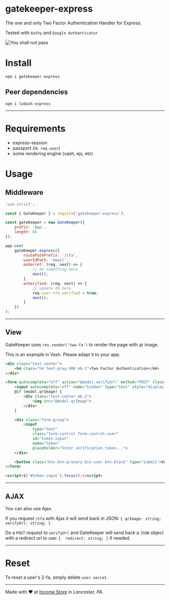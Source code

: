 # gatekeeper-express

The one and only Two Factor Authentication Handler for Express.

Tested with `Authy` and `Google Authenticator`

![You shall not pass](https://www.meme-arsenal.com/memes/4327bd2e8c9ad98e5703afa1ba3333c0.jpg)

# Install
`npm i gatekeeper-express`

## Peer dependencies
`npm i lodash express`
***

# Requirements
* express-session
* passport (ie. `req.user`)
* some rendering engine (vash, ejs, etc)

# Usage

## Middleware
```js
'use strict';

const { GateKeeper } = require('gatekeeper-express');

const gateKeeper = new GateKeeper({
    prefix: 'App',
    length: 64
});

app.use(
    gateKeeper.express({
        routePathPrefix: '/tfa',
        userIdPath: 'email',
        onSecret: (req, next) => {
            // do something here
            next();
        },
        onVerified: (req, next) => {
            // update db here
            req.user.tfa.verified = true;
            next();
        }
    })
);
```
***
## View
GateKeeper uses `res.render('two-fa')` to render the page with qr image.

This is an example in Vash. Please adapt it to your app.
```html
<div class="text-center">
    <h4 class="h4 text-gray-900 mb-3">Two Factor Authentication</h4>
</div>

<form autocomplete="off" action="@model.verifyUrl" method="POST" class="user">
    <input autocomplete="off" name="hidden" type="text" style="display:none;">
    @if (model.qrImage) {
        <div class="text-center mb-2">
            <img src="@model.qrImage">
        </div>
    }

    <div class="form-group">
        <input 
            type="text"
            class="form-control form-control-user"
            id="token-input"
            name="token"
            placeholder="Enter verification token...">
    </div>

    <button class="btn btn-primary btn-user btn-block" type="submit">Verify</button>
</form>

<script>$('#token-input').focus();</script>
```
***
## AJAX
You can also use Ajax.

If you request `/tfa` with Ajax it will send back in JSON: `{ qrImage: string; verifyUrl: string; }`

Do a `POST` request to `verifyUrl` and GateKeeper will send back a `JSON` object with a redirect url to use: `{  redirect: string; }` if needed.

***
# Reset
To reset a user's 2-fa, simply delete `user.secret`.
***

Made with ❤ at [Income Store](http://incomestore.com) in _Lancaster, PA_.